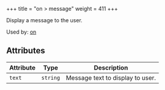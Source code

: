 +++
title = "on > message"
weight = 411
+++

Display a message to the user.

Used by: [on](../on#blocks)


## Attributes

| Attribute | Type | Description |
|-----------|------|-------------|
| `text` | `string` | Message text to display to user. |
